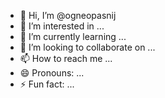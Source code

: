 - 👋 Hi, I’m @ogneopasnij
- 👀 I’m interested in ...
- 🌱 I’m currently learning ...
- 💞️ I’m looking to collaborate on ...
- 📫 How to reach me ...
- 😄 Pronouns: ...
- ⚡ Fun fact: ...

<!---
ogneopasnij/ogneopasnij is a ✨ special ✨ repository because its `README.md` (this file) appears on your GitHub profile.
You can click the Preview link to take a look at your changes.
--->
